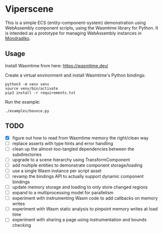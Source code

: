 # Viperscene
This is a simple ECS (entity-component-system) demonstration using WebAssembly component scripts, using the Wasmtime library for Python. It is intended as a prototype for managing WebAssembly instances in [Mondradiko](https://github.com/mondradiko/mondradiko).

## Usage
Install Wasmtime from here: https://wasmtime.dev/

Create a virtual environment and install Wasmtime's Python bindings:

```
python3 -m venv venv
source venv/bin/activate
pip3 install -r requirements.txt
```

Run the example: 
```
./examples/bounce.py
```


## TODO
- [x] figure out how to read from Wasmtime memory the right/clean way
- [ ] replace asserts with type hints and error handling
- [ ] clean up the almost-too-tangled dependencies between the subdirectories
- [ ] upgrade to a scene hierarchy using TransformComponent
- [ ] add multiple entities to demonstrate component storage/loading
- [ ] use a single Wasm instance per script asset 
- [ ] revamp the bindings API to actually support dynamic component bindings
- [ ] update memory storage and loading to only store changed regions
- [ ] expand to a multiprocessing model for parallelism
- [ ] experiment with instrumenting Wasm code to add callbacks on memory writes
- [ ] experiment with Wasm static analysis to pinpoint memory writes at load time
- [ ] experiment with sharing a page using instrumentation and bounds checking
